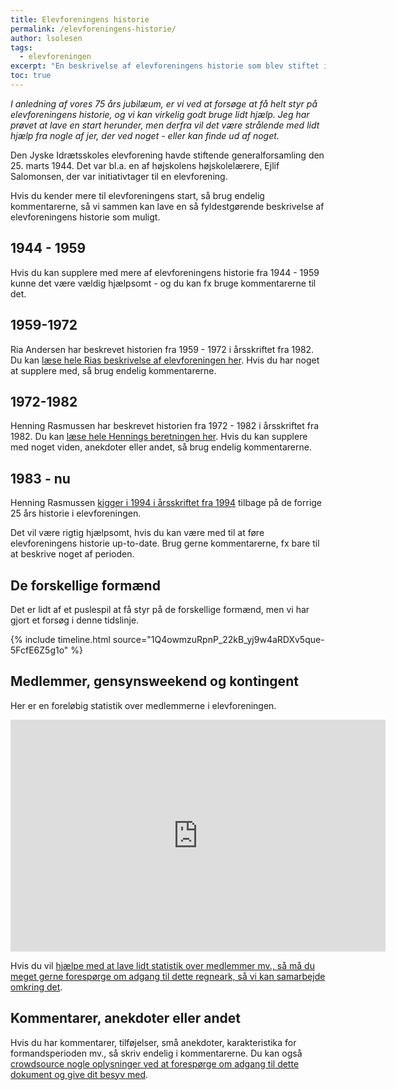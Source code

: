 ```yaml
---
title: Elevforeningens historie
permalink: /elevforeningens-historie/
author: lsolesen
tags:
  - elevforeningen
excerpt: "En beskrivelse af elevforeningens historie som blev stiftet i 1944."
toc: true
---
```


_I anledning af vores 75 års jubilæum, er vi ved at forsøge at få helt styr på elevforeningens historie, og vi kan virkelig godt bruge lidt hjælp. Jeg har prøvet at lave en start herunder, men derfra vil det være strålende med lidt hjælp fra nogle af jer, der ved noget - eller kan finde ud af noget._

Den Jyske Idrætsskoles elevforening havde stiftende generalforsamling den 25. marts 1944. Det var bl.a. en af højskolens højskolelærere, Ejlif Salomonsen, der var initiativtager til en elevforening. 

Hvis du kender mere til elevforeningens start, så brug endelig kommentarerne, så vi sammen kan lave en så fyldestgørende beskrivelse af elevforeningens historie som muligt.

## 1944 - 1959
Hvis du kan supplere med mere af elevforeningens historie fra 1944 - 1959 kunne det være vældig hjælpsomt - og du kan fx bruge kommentarerne til det.

## 1959-1972
Ria Andersen har beskrevet historien fra 1959 - 1972 i årsskriftet fra 1982. Du kan [læse hele Rias beskrivelse af elevforeningen her](/elevforeningens-historie-1959-1972/). Hvis du har noget at supplere med, så brug endelig kommentarerne.

## 1972-1982
Henning Rasmussen har beskrevet historien fra 1972 - 1982 i årsskriftet fra 1982. Du kan [læse hele Hennings beretningen her](/elevforeningens-historie-1972-1982/). Hvis du kan supplere med noget viden, anekdoter eller andet, så brug endelig kommentarerne. 

## 1983 - nu
Henning Rasmussen [kigger i 1994 i årsskriftet fra 1994](/elevforeningens-historie-gn-25-aar-1994/) tilbage på de forrige 25 års historie i elevforeningen.

Det vil være rigtig hjælpsomt, hvis du kan være med til at føre elevforeningens historie up-to-date. Brug gerne kommentarerne, fx bare til at beskrive noget af perioden.

## De forskellige formænd

Det er lidt af et puslespil at få styr på de forskellige formænd, men vi har gjort et forsøg i denne tidslinje.

{% include timeline.html source="1Q4owmzuRpnP_22kB_yj9w4aRDXv5que-5FcfE6Z5g1o" %}

## Medlemmer, gensynsweekend og kontingent

Her er en foreløbig statistik over medlemmerne i elevforeningen.

<iframe width="600" height="371" seamless frameborder="0" scrolling="no" src="https://docs.google.com/spreadsheets/d/e/2PACX-1vQ8CB8kUrlrdCQkE5pFg2q-dPUb6Z2QJUw5AzbscmYU7LfrwLVA-QAG25tPzRUOcOgdrw5c-iHAC5Db/pubchart?oid=1443129613&amp;format=interactive"></iframe>

Hvis du vil [hjælpe med at lave lidt statistik over medlemmer mv., så må du meget gerne forespørge om adgang til dette regneark, så vi kan samarbejde omkring det](https://docs.google.com/spreadsheets/d/1PW66L7vKTdD9dAaKX3G6OiakozXkxhJbnQADZ8CRlX0/edit?usp=sharing).

## Kommentarer, anekdoter eller andet

Hvis du har kommentarer, tilføjelser, små anekdoter, karakteristika for formandsperioden mv., så skriv endelig i kommentarerne. Du kan også [crowdsource nogle oplysninger ved at forespørge om adgang til dette dokument og give dit besyv med](https://docs.google.com/document/d/1VzlPKdzmBmbrVbVNCMq7qquWNmZfTHwZeZWWktLF3tc/edit?usp=sharing).
